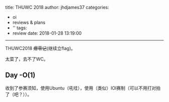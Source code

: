 title: THUWC 2018
author: jhdjames37
categories:
  - oi
  - reviews & plans
  - ''
tags:
  - review
date: 2018-01-28 13:19:00
---
THUWC2018 ~~爆零记~~(继续立flag)。

太菜了，去不了WC。

<!--- more --->

## Day -O(1)

收到了参赛须知，使用Ubuntu（吼哇），使用（类似）IOI赛制（可以不用打对拍了（吧？））。